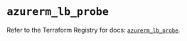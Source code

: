# `azurerm_lb_probe`

Refer to the Terraform Registry for docs: [`azurerm_lb_probe`](https://registry.terraform.io/providers/hashicorp/azurerm/3.116.0/docs/resources/lb_probe).
